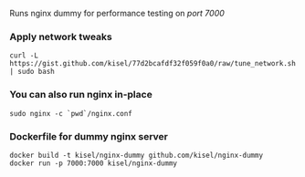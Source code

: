 Runs nginx dummy for performance testing on *port 7000*

### Apply network tweaks

    curl -L https://gist.github.com/kisel/77d2bcafdf32f059f0a0/raw/tune_network.sh | sudo bash

### You can also run nginx in-place

    sudo nginx -c `pwd`/nginx.conf

### Dockerfile for dummy nginx server

    docker build -t kisel/nginx-dummy github.com/kisel/nginx-dummy
    docker run -p 7000:7000 kisel/nginx-dummy

